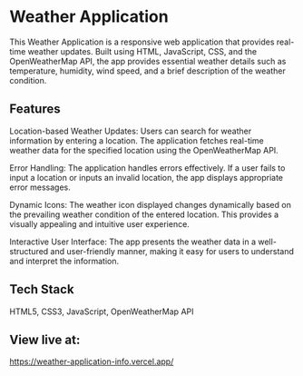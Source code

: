 # Weather Application

This Weather Application is a responsive web application that provides real-time weather updates. Built using HTML, JavaScript, CSS, and the OpenWeatherMap API, the app provides essential weather details such as temperature, humidity, wind speed, and a brief description of the weather condition.

## Features

Location-based Weather Updates: Users can search for weather information by entering a location. The application fetches real-time weather data for the specified location using the OpenWeatherMap API.

Error Handling: The application handles errors effectively. If a user fails to input a location or inputs an invalid location, the app displays appropriate error messages.

Dynamic Icons: The weather icon displayed changes dynamically based on the prevailing weather condition of the entered location. This provides a visually appealing and intuitive user experience.

Interactive User Interface: The app presents the weather data in a well-structured and user-friendly manner, making it easy for users to understand and interpret the information.

## Tech Stack

HTML5,
CSS3,
JavaScript,
OpenWeatherMap API

## View live at:

https://weather-application-info.vercel.app/
